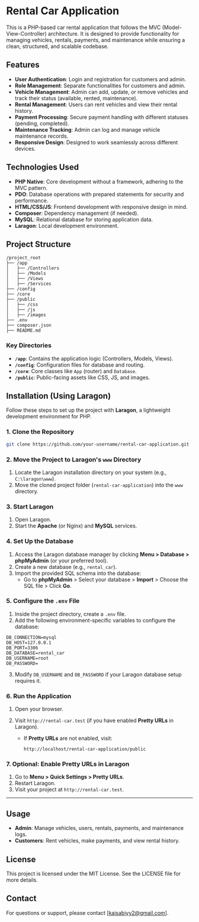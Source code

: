 # Rental Car Application

This is a PHP-based car rental application that follows the MVC (Model-View-Controller) architecture. It is designed to provide functionality for managing vehicles, rentals, payments, and maintenance while ensuring a clean, structured, and scalable codebase.

## Features

- **User Authentication**: Login and registration for customers and admin.
- **Role Management**: Separate functionalities for customers and admin.
- **Vehicle Management**: Admin can add, update, or remove vehicles and track their status (available, rented, maintenance).
- **Rental Management**: Users can rent vehicles and view their rental history.
- **Payment Processing**: Secure payment handling with different statuses (pending, completed).
- **Maintenance Tracking**: Admin can log and manage vehicle maintenance records.
- **Responsive Design**: Designed to work seamlessly across different devices.

## Technologies Used

- **PHP Native**: Core development without a framework, adhering to the MVC pattern.
- **PDO**: Database operations with prepared statements for security and performance.
- **HTML/CSS/JS**: Frontend development with responsive design in mind.
- **Composer**: Dependency management (if needed).
- **MySQL**: Relational database for storing application data.
- **Laragon**: Local development environment.

## Project Structure

```
/project_root
├── /app
│   ├── /Controllers
│   ├── /Models
│   ├── /Views
│   ├── /Services
├── /config
├── /core
├── /public
│   ├── /css
│   ├── /js
│   ├── /images
├── .env
├── composer.json
├── README.md
```

### Key Directories

- **`/app`**: Contains the application logic (Controllers, Models, Views).
- **`/config`**: Configuration files for database and routing.
- **`/core`**: Core classes like `App` (router) and `Database`.
- **`/public`**: Public-facing assets like CSS, JS, and images.

## Installation (Using Laragon)

Follow these steps to set up the project with **Laragon**, a lightweight development environment for PHP.

### 1. Clone the Repository

```bash
git clone https://github.com/your-username/rental-car-application.git
```

### 2. Move the Project to Laragon's `www` Directory

1. Locate the Laragon installation directory on your system (e.g., `C:\laragon\www`).
2. Move the cloned project folder (`rental-car-application`) into the `www` directory.

### 3. Start Laragon

1. Open Laragon.
2. Start the **Apache** (or Nginx) and **MySQL** services.

### 4. Set Up the Database

1. Access the Laragon database manager by clicking **Menu > Database > phpMyAdmin** (or your preferred tool).
2. Create a new database (e.g., `rental_car`).
3. Import the provided SQL schema into the database:
   - Go to **phpMyAdmin** > Select your database > **Import** > Choose the SQL file > Click **Go**.

### 5. Configure the `.env` File

1. Inside the project directory, create a `.env` file.
2. Add the following environment-specific variables to configure the database:

```env
DB_CONNECTION=mysql
DB_HOST=127.0.0.1
DB_PORT=3306
DB_DATABASE=rental_car
DB_USERNAME=root
DB_PASSWORD=
```

3. Modify `DB_USERNAME` and `DB_PASSWORD` if your Laragon database setup requires it.

### 6. Run the Application

1. Open your browser.
2. Visit `http://rental-car.test` (if you have enabled **Pretty URLs** in Laragon).

   - If **Pretty URLs** are not enabled, visit:
     ```
     http://localhost/rental-car-application/public
     ```

### 7. Optional: Enable Pretty URLs in Laragon

1. Go to **Menu > Quick Settings > Pretty URLs**.
2. Restart Laragon.
3. Visit your project at `http://rental-car.test`.

---

## Usage

- **Admin**: Manage vehicles, users, rentals, payments, and maintenance logs.
- **Customers**: Rent vehicles, make payments, and view rental history.

## License

This project is licensed under the MIT License. See the LICENSE file for more details.

## Contact

For questions or support, please contact [kaisabiyy2@gmail.com].